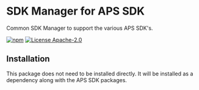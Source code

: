 # SDK Manager for APS SDK
Common SDK Manager to support the various APS SDK's.

[![npm](https://img.shields.io/badge/npm-8.11-blue.svg)](https://www.npmjs.com/)
[![License Apache-2.0](https://img.shields.io/badge/license-Apache--2.0-blue.svg)](LICENSE)

## Installation 

This package does not need to be installed directly. It will be installed as a dependency along with the APS SDK packages.